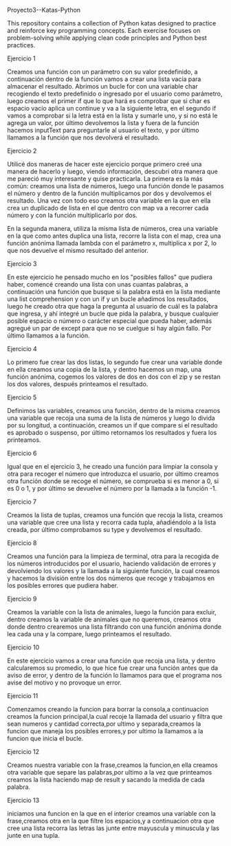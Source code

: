 Proyecto3--Katas-Python

This repository contains a collection of Python katas designed to practice and reinforce key programming concepts. Each exercise focuses on problem-solving while applying clean code principles and Python best practices.

Ejercicio 1

Creamos una función con un parámetro con su valor predefinido, a continuación dentro de la función vamos a crear una lista vacía para almacenar el resultado. Abrimos un bucle for con una variable char recogiendo el texto predefinido o ingresado por el usuario como parámetro, luego creamos el primer if que lo que hará es comprobar que si char es espacio vacío aplica un continue y va a la siguiente letra, en el segundo if vamos a comprobar si la letra está en la lista y sumarle uno, y si no está le agrega un valor, por último devolvemos la lista y fuera de la función hacemos inputText para preguntarle al usuario el texto, y por último llamamos a la función que nos devolverá el resultado.

Ejercicio 2

Utilicé dos maneras de hacer este ejercicio porque primero creé una manera de hacerlo y luego, viendo información, descubrí otra manera que me pareció muy interesante y quise practicarla. La primera es la más común: creamos una lista de números, luego una función donde le pasamos el número y dentro de la función multiplicamos por dos y devolvemos el resultado. Una vez con todo eso creamos otra variable en la que en ella crea un duplicado de lista en el que dentro con map va a recorrer cada número y con la función multiplicarlo por dos.

En la segunda manera, utiliza la misma lista de números, crea una variable en la que como antes duplica una lista, recorre la lista con el map, crea una función anónima llamada lambda con el parámetro x, multiplica x por 2, lo que nos devuelve el mismo resultado del anterior.

Ejercicio 3

En este ejercicio he pensado mucho en los "posibles fallos" que pudiera haber, comencé creando una lista con unas cuantas palabras, a continuación una función que busque si la palabra está en la lista mediante una list comprehension y con un if y un bucle añadimos los resultados, luego he creado otra que haga la pregunta al usuario de cuál es la palabra que ingresa, y ahí integré un bucle que pida la palabra, y busque cualquier posible espacio o número o carácter especial que pueda haber, además agregué un par de except para que no se cuelgue si hay algún fallo. Por último llamamos a la función.

Ejercicio 4

Lo primero fue crear las dos listas, lo segundo fue crear una variable donde en ella creamos una copia de la lista, y dentro hacemos un map, una función anónima, cogemos los valores de dos en dos con el zip y se restan los dos valores, después printeamos el resultado.

Ejercicio 5

Definimos las variables, creamos una función, dentro de la misma creamos una variable que recoja una suma de la lista de números y luego lo divida por su longitud, a continuación, creamos un if que compare si el resultado es aprobado o suspenso, por último retornamos los resultados y fuera los printeamos.

Ejercicio 6

Igual que en el ejercicio 3, he creado una función para limpiar la consola y otra para recoger el número que introduzca el usuario, por último creamos otra función donde se recoge el número, se comprueba si es menor a 0, si es 0 o 1, y por último se devuelve el número por la llamada a la función -1.

Ejercicio 7

Creamos la lista de tuplas, creamos una función que recoja la lista, creamos una variable que cree una lista y recorra cada tupla, añadiéndolo a la lista creada, por último comprobamos su type y devolvemos el resultado.



Ejercicio 8

Creamos una función para la limpieza de terminal, otra para la recogida de los números introducidos por el usuario, haciendo validación de errores y devolviendo los valores y la llamada a la siguiente función, la cual creamos y hacemos la división entre los dos números que recoge y trabajamos en los posibles errores que pudiera haber.



Ejercicio 9

Creamos la variable con la lista de animales, luego la función para excluir, dentro creamos la variable de animales que no queremos, creamos otra donde dentro crearemos una lista filtrando con una función anónima donde lea cada una y la compare, luego printeamos el resultado.



Ejercicio 10

En este ejercicio vamos a crear una función que recoja una lista, y dentro calcularemos su promedio, lo que hice fue crear una función antes que da aviso de error, y dentro de la función lo llamamos para que el programa nos avise del motivo y no provoque un error.



Ejercicio 11

Comenzamos creando la funcion para borrar la consola,a continuacion creamos la funcion principal,la cual recoje la llamada del usuario y filtra que sean numeros y cantidad correcta,por ultimo y separada,creamos la funcion que maneja los posibles errores,y por ultimo la llamamos a la funcion que inicia el bucle.


Ejercicio 12

Creamos nuestra variable con la frase,creamos la funcion,en ella creamos otra variable que separe las palabras,por ultimo a la vez que printeamos creamos la lista haciendo map de result y sacando la medida de cada palabra.


Ejercicio 13

iniciamos una funcion en la que en el interior creamos una variable con la frase,creamos otra en la que filtre los espacios,y a continuacion otra que cree una lista recorra las letras las junte entre mayuscula y minuscula y las junte en una tupla.